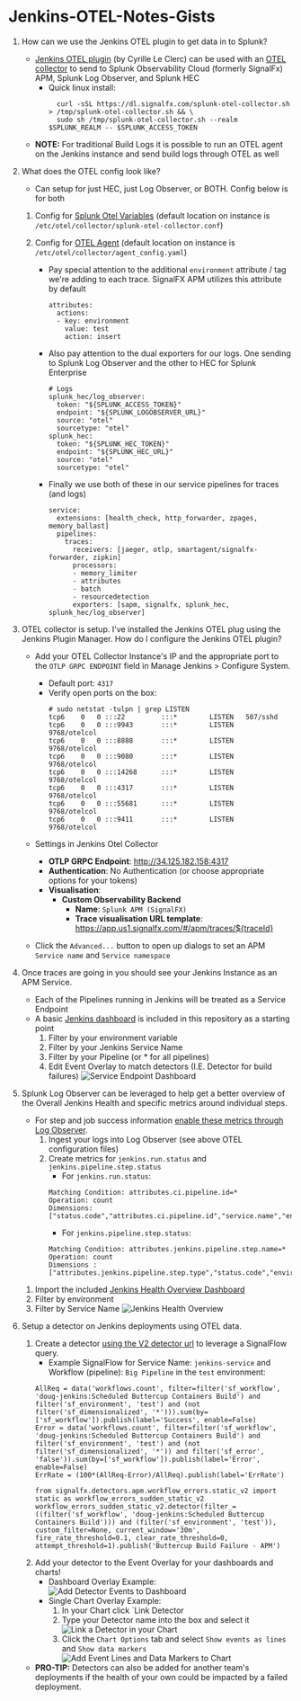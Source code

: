 # Jenkins-OTEL-Notes-Gists

1. How can we use the Jenkins OTEL plugin to get data in to Splunk?
    - [Jenkins OTEL plugin](https://plugins.jenkins.io/opentelemetry/#getting-started) (by Cyrille Le Clerc) can be used with an [OTEL collector](https://github.com/signalfx/splunk-otel-collector) to send to Splunk Observability Cloud (formerly SignalFx) APM, Splunk Log Observer, and Splunk HEC
        - Quick linux install: 
            ```
              curl -sSL https://dl.signalfx.com/splunk-otel-collector.sh > /tmp/splunk-otel-collector.sh && \
              sudo sh /tmp/splunk-otel-collector.sh --realm $SPLUNK_REALM -- $SPLUNK_ACCESS_TOKEN
            ```
    - **NOTE:** For traditional Build Logs it is possible to run an OTEL agent on the Jenkins instance and send build logs through OTEL as well

2. What does the OTEL config look like? 
    - Can setup for just HEC, just Log Observer, or BOTH. Config below is for both
    1. Config for [Splunk Otel Variables](./splunk-otel-collector.conf) (default location on instance is `/etc/otel/collector/splunk-otel-collector.conf`)

    2. Config for [OTEL Agent](./agent_config.yaml) (default location on instance is `/etc/otel/collector/agent_config.yaml`)
        - Pay special attention to the additional `environment` attribute / tag we're adding to each trace. SignalFX APM utilizes this attribute by default
            ```
            attributes:
              actions:
              - key: environment
                value: test
                action: insert
            ```
        - Also pay attention to the dual exporters for our logs. One sending to Splunk Log Observer and the other to HEC for Splunk Enterprise
            ```
            # Logs
            splunk_hec/log_observer:
              token: "${SPLUNK_ACCESS_TOKEN}"
              endpoint: "${SPLUNK_LOGOBSERVER_URL}"
              source: "otel"
              sourcetype: "otel"
            splunk_hec:
              token: "${SPLUNK_HEC_TOKEN}"
              endpoint: "${SPLUNK_HEC_URL}"
              source: "otel"
              sourcetype: "otel"
            ```
        - Finally we use both of these in our service pipelines for traces (and logs)
            ```
            service:
              extensions: [health_check, http_forwarder, zpages, memory_ballast]
              pipelines:
                traces:
                  receivers: [jaeger, otlp, smartagent/signalfx-forwarder, zipkin]
                  processors:
                  - memory_limiter
                  - attributes  
                  - batch
                  - resourcedetection
                  exporters: [sapm, signalfx, splunk_hec, splunk_hec/log_observer]
            ```
3. OTEL collector is setup. I've installed the Jenkins OTEL plug using the Jenkins Plugin Manager. How do I configure the Jenkins OTEL plugin?
    - Add your OTEL Collector Instance's IP and the appropriate port to the `OTLP GRPC ENDPOINT` field in Manage Jenkins > Configure System.  
        - Default port: `4317`
        -  Verify open ports on the box:
            ```
            # sudo netstat -tulpn | grep LISTEN        
            tcp6    0   0 :::22         :::*        LISTEN   507/sshd            
            tcp6    0   0 :::9943       :::*        LISTEN   9768/otelcol        
            tcp6    0   0 :::8888       :::*        LISTEN   9768/otelcol        
            tcp6    0   0 :::9080       :::*        LISTEN   9768/otelcol        
            tcp6    0   0 :::14268      :::*        LISTEN   9768/otelcol        
            tcp6    0   0 :::4317       :::*        LISTEN   9768/otelcol      
            tcp6    0   0 :::55681      :::*        LISTEN   9768/otelcol        
            tcp6    0   0 :::9411       :::*        LISTEN   9768/otelcol  
            ```

    - Settings in Jenkins Otel Collector  
        - **OTLP GRPC Endpoint**: http://34.125.182.158:4317
        - **Authentication**: No Authentication (or choose appropriate options for your tokens)
        - **Visualisation**:
            - **Custom Observability Backend**
                - **Name**: `Splunk APM (SignalFX)`
                - **Trace visualisation URL template**: https://app.us1.signalfx.com/#/apm/traces/${traceId}
        
    - Click the `Advanced...` button to open up dialogs to set an APM `Service name` and `Service namespace`

4. Once traces are going in you should see your Jenkins Instance as an APM Service.   
    - Each of the Pipelines running in Jenkins will be treated as a Service Endpoint
    - A basic [Jenkins dashboard](./dashboards/Jenkins-Service-Endpoint-OTEL-APM.json) is included in this repository as a starting point
        1. Filter by your environment variable
        2. Filter by your Jenkins Service Name
        3. Filter by your Pipeline (or * for all pipelines)
        4. Edit Event Overlay to match detectors (I.E. Detector for build failures)
    ![Service Endpoint Dashboard](./images/Jenkins-Service-Endpoint-OTEL-APM.png)

5. Splunk Log Observer can be leveraged to help get a better overview of the Overall Jenkins Health and specific metrics around individual steps.
    - For step and job success information [enable these metrics through Log Observer](./images/Jenkins-LogObserver-Setup.png).
        1. Ingest your logs into Log Observer (see above OTEL configuration files)
        2. Create metrics for `jenkins.run.status` and `jenkins.pipeline.step.status`
            - For `jenkins.run.status`:  
            ```
            Matching Condition: attributes.ci.pipeline.id=*
            Operation: count
            Dimensions: ["status.code","attributes.ci.pipeline.id","service.name","environment"]
            ```
            - For `jenkins.pipeline.step.status`:
            ```
            Matching Condition: attributes.jenkins.pipeline.step.name=*
            Operation: count
            Dimensions : ["attributes.jenkins.pipeline.step.type","status.code","environment","service.name"]
            ```
    1. Import the included [Jenkins Health Overview Dashboard](./dashboards/Jenkins-Health-Overview-OTEL-LogObserver.json)
    2. Filter by environment
    3. Filter by Service Name
    ![Jenkins Health Overview](images/Jenkins-Overview-OTEL-LogObserver.png)

6. Setup a detector on Jenkins deployments using OTEL data. 
    1. Create a detector [using the V2 detector url](https://app.us1.signalfx.com/#/detector/v2/new) to leverage a SignalFlow query.
        - Example SignalFlow for Service Name: `jenkins-service` and Workflow (pipeline): `Big Pipeline` in the `test` environment:
        ```
        AllReq = data('workflows.count', filter=filter('sf_workflow', 'doug-jenkins:Scheduled Buttercup Containers Build') and filter('sf_environment', 'test') and (not filter('sf_dimensionalized', '*'))).sum(by=['sf_workflow']).publish(label='Success', enable=False)
        Error = data('workflows.count', filter=filter('sf_workflow', 'doug-jenkins:Scheduled Buttercup Containers Build') and filter('sf_environment', 'test') and (not filter('sf_dimensionalized', '*')) and filter('sf_error', 'false')).sum(by=['sf_workflow']).publish(label='Error', enable=False)
        ErrRate = (100*(AllReq-Error)/AllReq).publish(label='ErrRate')

        from signalfx.detectors.apm.workflow_errors.static_v2 import static as workflow_errors_sudden_static_v2
        workflow_errors_sudden_static_v2.detector(filter_=((filter('sf_workflow', 'doug-jenkins:Scheduled Buttercup Containers Build'))) and (filter('sf_environment', 'test')), custom_filter=None, current_window='30m', fire_rate_threshold=0.1, clear_rate_threshold=0, attempt_threshold=1).publish('Buttercup Build Failure - APM')
        ```
    2. Add your detector to the Event Overlay for your dashboards and charts!
        - Dashboard Overlay Example:
        ![Add Detector Events to Dashboard](./images/Dashboard-Detector-Events.png)
        - Single Chart Overlay Example:
            1. In your Chart click `Link Detector
            2. Type your Detector name into the box and select it
            ![Link a Detector in your Chart](./images/Link-Detector.png)
            3. Click the `Chart Options` tab and select `Show events as lines` and `Show data markers` 
            ![Add Event Lines and Data Markers to Chart](./images/Chart-Options-Markers.png)
    - **PRO-TIP:** Detectors can also be added for another team's deployments if the health of your own could be impacted by a failed deployment.









